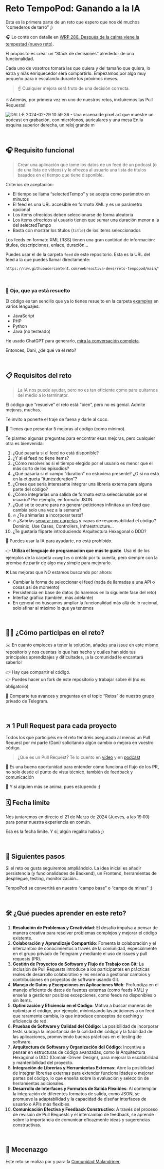 # Reto TempoPod: Ganando a la IA

Esta es la primera parte de un reto que espero que nos dé muchos “comederos de tarro” ;)

🎧 Lo conté con detalle en [WRP 286. Después de la calma viene la tempestad (nuevo reto)](https://premium.danielprimo.io/podcast/premium/despues-de-la-calma).

El propósito es crear un “Stack de decisiones” alrededor de una funcionalidad. 

Cada uno de vosotros tomará las que quiera y del tamaño que quiera, lo extra y más enriquecedor será compartirlo. Empezamos por algo muy pequeño para ir escalando durante los próximos meses.

> ☝️ Cualquier mejora será fruto de una decisión correcta.



🔥 Además, por primera vez en uno de nuestros retos, incluiremos las Pull Requests!


![DALL·E 2024-02-29 10 59 36 - Una escena de pixel art que muestre un podcast en grabación, con micrófonos, auriculares y una mesa  En la esquina superior derecha, un reloj grande m](https://github.com/webreactiva-devs/reto-tempopod/assets/1122071/74ada8c1-9793-4832-bc80-84815b5d5f55)

‎

## 🎧 Requisito funcional

> Crear una aplicación que tome los datos de un feed de un podcast (o de una lista de vídeos) y le ofrezca al usuario una lista de títulos basados en el tiempo que tiene disponible.

Criterios de aceptación:
- El tiempo se llama “selectedTempo” y se acepta como parámetro en minutos
- El feed es una URL accesible en formato XML y es un parámetro opcional
- Los items ofrecidos deben seleccionarse de forma aleatoria
- Los items ofrecidos al usuario tienen que sumar una duración menor a la del selectedTempo
- Basta con mostrar los títulos (`title`) de los items seleccionados

Los feeds en formato XML (RSS) tienen una gran cantidad de información: títulos, descripciones, enlace, duración…

Puedes usar el de la carpeta `feed` de este repositorio. Esta es la URL del feed a la que puedes llamar directamente: 
```html
https://raw.githubusercontent.com/webreactiva-devs/reto-tempopod/main/feed/webreactiva.xml
```

‎

### 👀 Ojo, que ya está resuelto

El código es tan sencillo que ya lo tienes resuelto en la carpeta [examples](https://github.com/webreactiva-devs/reto-tempopod/tree/main/examples) en varios lenguajes:
- JavaScript
- PHP
- Python
- Java (no testeado)

He usado ChatGPT para generarlo, [mira la conversación completa](https://chat.openai.com/share/e4c4964b-473c-464c-a527-98fb55ead0e0).

Entonces, Dani, ¿de qué va el reto?

‎

## 📋 Requisitos del reto

> La IA nos puede ayudar, pero no es tan eficiente como para quitarnos del medio a lo terminator.

El código que “resuelve” el reto está “bien”, pero no es genial. Admite mejoras, muchas. 

Te invito a ponerte el traje de faena y darle al coco.

📝 Tienes que presentar 5 mejoras al código (como mínimo).

Te planteo algunas preguntas para encontrar esas mejoras, pero cualquier otra es bienvenida:

1. ¿Qué pasaría si el feed no está disponible?
2. ¿Y si el feed no tiene items?
3. ¿Cómo resolverías si el tiempo elegido por el usuario es menor que el más corto de los episodios?
4. ¿Qué pasaría si el campo “duration” no estuviera presente? ¿O si no está en la etiqueta “itunes:duration”?
5. ¿Crees que sería interesante integrar una librería externa para alguna parte del código?
6. ¿Cómo integrarías una salida de formato extra seleccionable por el usuario? Por ejemplo, en formato JSON.
7. ¿Qué se te ocurre para no generar peticiones infinitas a un feed que cambia solo una vez a la semana?
8. 🔥 ¿Te animarías a incorporar tests?
9. 🔥 ¿Sabrías [separar por carpetas](https://premium.danielprimo.io/podcast/premium/arquitectura-de-software-estructura-de-carpetas) y capas de responsabilidad el código? Dominio, Use Cases, Controllers, Infraestructure…
10. ¿Te gustaría fliparte introduciendo Arquitectura Hexagonal o DDD?

🤖 Puedes usar la IA para ayudarte, no está prohibido.

👉 **Utiliza el lenguaje de programación que más te guste**. Usa el de los ejemplos de la carpeta `examples` o créalo por tu cuenta, pero siempre con la premisa de partir de algo muy simple para mejorarlo.

❌ Las mejoras que NO estamos buscando por ahora:
- Cambiar la forma de seleccionar el feed (nada de llamadas a una API o cosas así de momento)
- Persistencia en base de datos (lo haremos en la siguiente fase del reto)
- Interfaz gráfica (también, más adelante)
- En general no buscamos ampliar la funcionalidad más allá de lo racional, solo afinar al máximo lo que ya tenemos

‎

## 👩‍💻 ¿Cómo participas en el reto?

✉️ En cuanto empieces a tener la solución, [añades una issue](https://github.com/webreactiva-devs/reto-tempopod/issues/new/choose) en este mismo repositorio y nos cuentas lo que has hecho y cuáles han sido tus principales aprendizajes y dificultades, ¡a la comunidad le encantará saberlo!

👉 Hay que compartir el código.  
👉 Puedes hacer un fork de este repositorio y trabajar sobre él (no es obligatorio)

🧡 Comparte tus avances y preguntas en el topic “Retos” de nuestro grupo privado de Telegram.

‎

## ↗️ 1 Pull Request para cada proyecto

Todos los que participéis en el reto tendréis asegurado al menos un Pull Request por mi parte (Dani) solicitando algún cambio o mejora en vuestro código.

> ¿Qué es un Pull Request? Te lo cuento en [vídeo](https://www.youtube.com/watch?v=h9J-2wK8FVQ) y en [podcast](https://www.webreactiva.com/podcast/haz-la-primera-pull-request-de-tu-vida)

📝 Es una buena oportunidad para entender cómo funciona el flujo de los PR, no solo desde el punto de vista técnico, también de feedback y comunicación

🙌  Y si alguien más se anima, pues estupendo ;)

## 🗓️ Fecha límite

Nos juntaremos en directo el 21 de Marzo de 2024 (Jueves, a las 19:00) para poner nuestra experiencia en común. 

Esa es la fecha límite. Y sí, algún regalito habrá ;)

‎


## 🚀 Siguientes pasos

Si el reto os gusta seguiremos ampliándolo. La idea inicial es añadir persistencia (y funcionalidades de Backend), un Frontend, herramientas de despliegue, testing, monitorización…

TempoPod se convertirá en nuestro “campo base” o “campo de minas” ;)


‎


## 🛠️ ¿Qué puedes aprender en este reto?


1. **Resolución de Problemas y Creatividad**: El desafío impulsa a pensar de manera creativa para resolver problemas complejos y mejorar el código existente.
2. **Colaboración y Aprendizaje Compartido**: Fomenta la colaboración y el intercambio de conocimientos a través de la comunidad, especialmente en el grupo privado de Telegram y mediante el uso de issues y pull requests (PR).
3. **Gestión de Proyectos de Software y Flujo de Trabajo con Git**: La inclusión de Pull Requests introduce a los participantes en prácticas reales de desarrollo colaborativo y les enseña a gestionar cambios y contribuciones en proyectos de software usando Git.
4. **Manejo de Datos y Excepciones en Aplicaciones Web**: Profundiza en el manejo eficiente de datos de fuentes externas (como feeds XML) y enseña a gestionar posibles excepciones, como feeds no disponibles o sin ítems.
5. **Optimización y Eficiencia en el Código**: Motiva a buscar maneras de optimizar el código, por ejemplo, minimizando las peticiones a un feed que raramente cambia, lo que introduce conceptos de caching y eficiencia de red.
6. **Pruebas de Software y Calidad del Código**: La posibilidad de incorporar tests subraya la importancia de la calidad del código y la fiabilidad de las aplicaciones, promoviendo buenas prácticas en el testing de software.
7. **Arquitectura de Software y Organización del Código**: Incentiva a pensar en estructuras de código avanzadas, como la Arquitectura Hexagonal o DDD (Domain-Driven Design), para mejorar la escalabilidad y mantenibilidad del proyecto.
8. **Integración de Librerías y Herramientas Externas**: Abre la posibilidad de integrar librerías externas para extender funcionalidades o mejorar partes del código, lo que enseña sobre la evaluación y selección de herramientas adicionales.
9. **Desarrollo de Interfaces y Formatos de Salida Flexibles**: Al contemplar la integración de diferentes formatos de salida, como JSON, se promueve la adaptabilidad y la capacidad de diseñar interfaces de usuario o APIs más flexibles.
10. **Comunicación Efectiva y Feedback Constructivo**: A través del proceso de revisión de Pull Requests y el intercambio de feedback, se aprende sobre la importancia de comunicar eficazmente ideas y sugerencias constructivas.

‎

## 🤗 Mecenazgo
Este reto se realiza por y para la [Comunidad Malandriner](https://webreactiva.com/comunidad)
